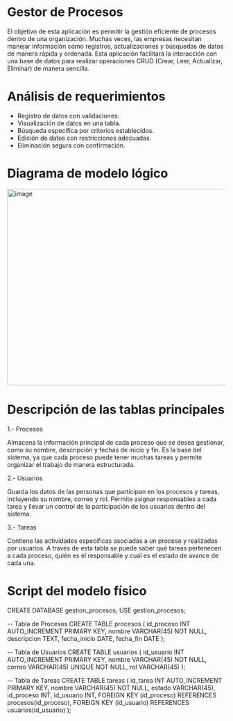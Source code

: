 # Gestor de Procesos

El objetivo de esta aplicación es permitir la gestión eficiente de procesos dentro de una organización. Muchas veces, las empresas necesitan manejar información como registros, actualizaciones y búsquedas de datos de manera rápida y ordenada. Esta aplicación facilitará la interacción con una base de datos para realizar operaciones CRUD (Crear, Leer, Actualizar, Eliminar) de manera sencilla.

# Análisis de requerimientos

* Registro de datos con validaciones.
* Visualización de datos en una tabla.
* Búsqueda específica por criterios establecidos.
* Edición de datos con restricciones adecuadas.
* Eliminación segura con confirmación.

# Diagrama de modelo lógico

<img width="638" height="451" alt="image" src="https://github.com/user-attachments/assets/5cc13705-ec39-4f4d-8f07-c5d6aca2903c" />

# Descripción de las tablas principales
1.- Procesos

Almacena la información principal de cada proceso que se desea gestionar, como su nombre, descripción y fechas de inicio y fin. Es la base del sistema, ya que cada proceso puede tener muchas tareas y permite organizar el trabajo de manera estructurada.

2.- Usuarios

Guarda los datos de las personas que participan en los procesos y tareas, incluyendo su nombre, correo y rol. Permite asignar responsables a cada tarea y llevar un control de la participación de los usuarios dentro del sistema.

3.- Tareas
   
Contiene las actividades específicas asociadas a un proceso y realizadas por usuarios. A través de esta tabla se puede saber qué tareas pertenecen a cada proceso, quién es el responsable y cuál es el estado de avance de cada una.
# Script del modelo físico

CREATE DATABASE gestion_procesos;
USE gestion_procesos;

-- Tabla de Procesos
CREATE TABLE procesos (
    id_proceso INT AUTO_INCREMENT PRIMARY KEY,
    nombre VARCHAR(45) NOT NULL,
    descripcion TEXT,
    fecha_inicio DATE,
    fecha_fin DATE
);

-- Tabla de Usuarios
CREATE TABLE usuarios (
    id_usuario INT AUTO_INCREMENT PRIMARY KEY,
    nombre VARCHAR(45) NOT NULL,
    correo VARCHAR(45) UNIQUE NOT NULL,
    rol VARCHAR(45)
);

-- Tabla de Tareas
CREATE TABLE tareas (
    id_tarea INT AUTO_INCREMENT PRIMARY KEY,
    nombre VARCHAR(45) NOT NULL,
    estado VARCHAR(45),
    id_proceso INT,
    id_usuario INT,
    FOREIGN KEY (id_proceso) REFERENCES procesos(id_proceso),
    FOREIGN KEY (id_usuario) REFERENCES usuarios(id_usuario)
);

